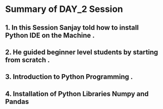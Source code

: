 # Summary of DAY_2 Session
## 1. In this Session Sanjay told how to install Python IDE on the Machine . 
## 2. He guided beginner level students by starting from scratch .
## 3. Introduction to Python Programming .

## 4. Installation of Python Libraries Numpy and Pandas
